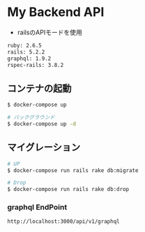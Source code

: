 # My Backend API

- railsのAPIモードを使用

```bash
ruby: 2.6.5
rails: 5.2.2
graphql: 1.9.2
rspec-rails: 3.8.2
```


## コンテナの起動

```bash
$ docker-compose up

# バックグラウンド
$ docker-compose up -d
```

## マイグレーション
```bash
# UP
$ docker-compose run rails rake db:migrate

# Drop
$ docker-compose run rails rake db:drop
```

### graphql EndPoint

```bash
http://localhost:3000/api/v1/graphql
```
